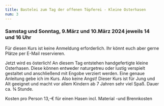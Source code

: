 ```yaml
---
title: Bastelei zum Tag der offenen Töpferei - Kleine Osterhasen
num: 3
---
```


### Samstag und Sonntag, 9.März und 10.März 2024   jeweils 14 und 16 Uhr

Für diesen Kurs ist keine Anmeldung erforderlich. Ihr könnt euch aber gerne Plätze per E-Mail reservieren. 

Jetzt wird es österlich! An diesem Tag entstehen handgefertigte kleine Osterhasen. Diese können entweder naturgetreu oder lustig verspielt gestaltet und anschließend mit Engobe verziert werden. Eine genaue Anleitung gebe ich im Kurs. Also keine Angst!
Dieser Kurs ist für Jung und Alt geeignet und macht vor allem Kindern ab 7 Jahren sehr viel Spaß. Dauer ca. ¾ Stunde.

Kosten pro Person 13,-€ für einen Hasen incl. Material -und Brennkosten
